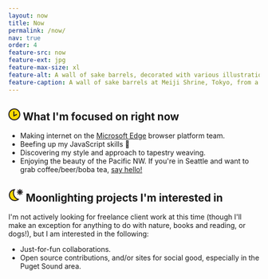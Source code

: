 ```yaml
---
layout: now
title: Now
permalink: /now/
nav: true
order: 4
feature-src: now
feature-ext: jpg
feature-max-size: xl
feature-alt: A wall of sake barrels, decorated with various illustrations
feature-caption: A wall of sake barrels at Meiji Shrine, Tokyo, from a recent trip to Japan.
---
```


<h2 class="title--icon">
  <svg xmlns="http://www.w3.org/2000/svg" width="24" height="24" viewBox="0 0 24 24"><path fill="#F8D800" d="M12 23C5.9 23 1 18.1 1 12S5.9 1 12 1s11 4.9 11 11-4.9 11-11 11z"/><path fill="#231F20" d="M12 2c5.5 0 10 4.5 10 10s-4.5 10-10 10S2 17.5 2 12 6.5 2 12 2m0-2C5.4 0 0 5.4 0 12s5.4 12 12 12 12-5.4 12-12S18.6 0 12 0z"/><polyline fill="none" stroke="#231F20" stroke-width="2" stroke-miterlimit="10" points="11,6 11,15 17,12"/></svg>
  What I'm focused on right now
</h2>

* Making internet on the [Microsoft Edge](http://dev.microsoftedge.com) browser platform team.
* Beefing up my JavaScript skills 💪
* Discovering my style and approach to tapestry weaving.
* Enjoying the beauty of the Pacific NW. If you're in Seattle and want to grab coffee/beer/boba tea, [say hello!](mailto:hi@melanierichards.design)

<h2 class="title--icon">
  <svg xmlns="http://www.w3.org/2000/svg" width="30" height="26" viewBox="0 0 30 26"><path fill="#F8D800" d="M13 24c-4.5 0-8.5-2.7-10.2-6.8-2.3-5.6.3-12.1 6-14.4 1-.4 2.1-.7 3.3-.8-2.1 3.5-2.5 7.8-.9 11.7s4.9 6.7 8.9 7.6c-.9.7-1.8 1.3-2.9 1.7-1.3.7-2.7 1-4.2 1z"/><path fill="#231F20" d="M10.3 3.4c-1.4 3.4-1.5 7.2 0 10.8 1.5 3.5 4.2 6.2 7.6 7.6-.3.2-.7.3-1 .5-1.3.4-2.6.7-3.9.7-4.1 0-7.7-2.4-9.2-6.2-1-2.5-1-5.2 0-7.7s2.9-4.4 5.4-5.4c.3-.1.7-.2 1.1-.3M13 1c-1.5 0-3.1.3-4.6.9-6.1 2.5-9 9.6-6.5 15.7C3.8 22.2 8.3 25 13 25c1.5 0 3.1-.3 4.6-.9 1.8-.8 3.4-1.9 4.6-3.3-4.3-.4-8.3-3.1-10.1-7.4-1.8-4.3-.9-9 1.9-12.4h-1z"/><g fill="none" stroke="#231F20" stroke-width="2" stroke-miterlimit="10"><path d="M23.2 1v12M17.2 7h12M18.9 11.2l8.5-8.4M27.4 11.2l-8.5-8.4"/></g></svg>
  Moonlighting projects I'm interested in
</h2>

I'm not actively looking for freelance client work at this time (though I'll make an exception for anything to do with nature, books and reading, or dogs!), but I am interested in the following:

* Just-for-fun collaborations.
* Open source contributions, and/or sites for social good, especially in the Puget Sound area.